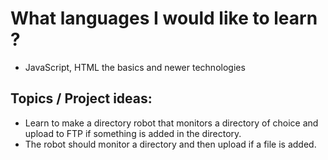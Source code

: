 # What languages I would like to learn ?

* JavaScript, HTML the basics and newer technologies

## Topics / Project ideas:
* Learn to make a directory robot that monitors a directory of choice and upload to FTP if something is added in the directory.
* The robot should monitor a directory and then upload if a file is added.


